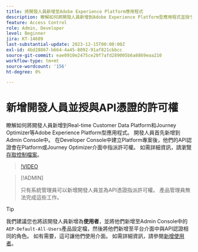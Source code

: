```yaml
---
title: 將開發人員新增至Adobe Experience Platform應用程式
description: 瞭解如何將開發人員新增到Adobe Experience Platform型應用程式並授予API憑證的許可權
feature: Access Control
role: Admin, Developer
level: Beginner
jira: KT-14689
last-substantial-update: 2023-12-15T00:00:00Z
exl-id: 4bd28867-b664-4a45-8892-91af821cbbcc
source-git-commit: eae0910e2475ce20f7afd289005b6a8869eaa210
workflow-type: tm+mt
source-wordcount: '156'
ht-degree: 0%

---
```


# 新增開發人員並授與API憑證的許可權

瞭解如何將開發人員新增到Real-time Customer Data Platform和Journey Optimizer等Adobe Experience Platform型應用程式。 開發人員首先新增到Admin Console中。 在Developer Console中建立Platform專案後，他們的API認證會在Platform或Journey Optimizer介面中指派許可權。 如需詳細資訊，請瀏覽[存取控制檔案](https://experienceleague.adobe.com/docs/experience-platform/access-control/home.html?lang=zh-Hant)。

>[!VIDEO](https://video.tv.adobe.com/v/3426407?learn=on)

>[!ADMIN]
>
>只有系統管理員可以新增開發人員並為API憑證指派許可權。 產品管理員無法完成這些工作。

>[!TIP]
>
>我們建議您也將該開發人員新增為&#x200B;**使用者**，並將他們新增至Admin Console中的`AEP-Default-All-Users`產品設定檔，然後將他們新增至平台介面中與API認證相同的角色。 如有需要，這可讓他們使用介面。 如需詳細資訊，請參閱[新增使用者](add-users.md)。
